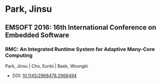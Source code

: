 # Park, Jinsu

## EMSOFT 2016: 16th International Conference on Embedded Software

### RMC: An Integrated Runtime System for Adaptive Many-Core Computing
Park, Jinsu | Cho, Eunbi | Baek, Woongki
* DOI: [10.1145/2968478.2968494](https://doi.org/10.1145/2968478.2968494)

